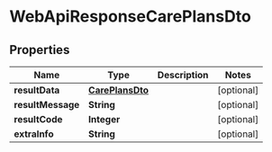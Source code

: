 
# WebApiResponseCarePlansDto

## Properties
Name | Type | Description | Notes
------------ | ------------- | ------------- | -------------
**resultData** | [**CarePlansDto**](CarePlansDto.md) |  |  [optional]
**resultMessage** | **String** |  |  [optional]
**resultCode** | **Integer** |  |  [optional]
**extraInfo** | **String** |  |  [optional]



